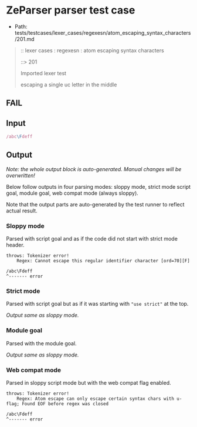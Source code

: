 # ZeParser parser test case

- Path: tests/testcases/lexer_cases/regexesn/atom_escaping_syntax_characters/201.md

> :: lexer cases : regexesn : atom escaping syntax characters
>
> ::> 201
>
> Imported lexer test
>
> escaping a single uc letter in the middle

## FAIL

## Input

`````js
/abc\Fdeff
`````

## Output

_Note: the whole output block is auto-generated. Manual changes will be overwritten!_

Below follow outputs in four parsing modes: sloppy mode, strict mode script goal, module goal, web compat mode (always sloppy).

Note that the output parts are auto-generated by the test runner to reflect actual result.

### Sloppy mode

Parsed with script goal and as if the code did not start with strict mode header.

`````
throws: Tokenizer error!
    Regex: Cannot escape this regular identifier character [ord=70][F]

/abc\Fdeff
^------- error
`````

### Strict mode

Parsed with script goal but as if it was starting with `"use strict"` at the top.

_Output same as sloppy mode._

### Module goal

Parsed with the module goal.

_Output same as sloppy mode._

### Web compat mode

Parsed in sloppy script mode but with the web compat flag enabled.

`````
throws: Tokenizer error!
    Regex: Atom escape can only escape certain syntax chars with u-flag; Found EOF before regex was closed

/abc\Fdeff
^------- error
`````

